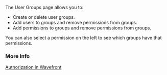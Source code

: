 The User Groups page allows you to:
* Create or delete user groups.
* Add users to groups and remove permissions from groups.
* Add permissions to groups and remove permissions from groups.

You can also select a permission on the left to see which groups have that permissions.

### More Info

[Authorization in Wavefront](https://docs.wavefront.com/authorization.html)
